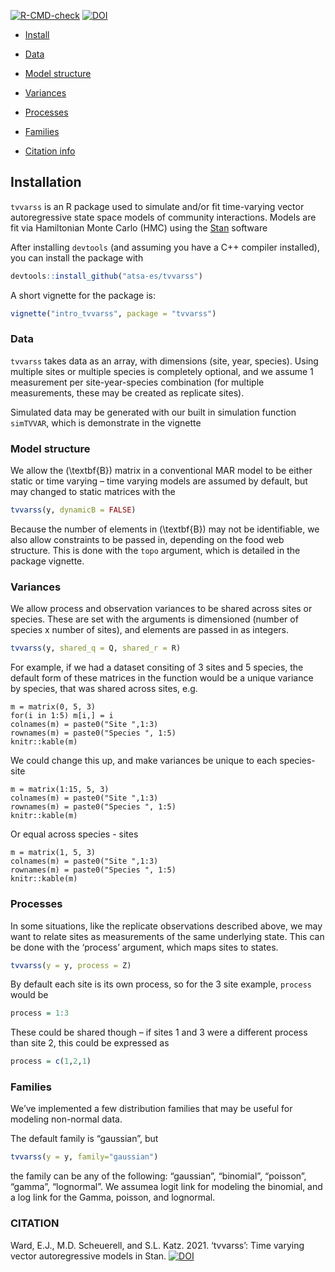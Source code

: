 <!-- README.md is generated from README.Rmd. Please edit that file -->

<!-- badges: start -->

[![R-CMD-check](https://github.com/eric-ward/TVVARSS/workflows/R-CMD-check/badge.svg)](https://github.com/eric-ward/TVVARSS/actions)
[![DOI](https://zenodo.org/badge/47343421.svg)](https://zenodo.org/badge/latestdoi/47343421)
<!-- badges: end -->

<ul class="nav">

<li>

<a href="#install">Install</a>

</li>

<li>

<a href="#data">Data</a>

</li>

<li>

<a href="#models">Model structure</a>

</li>

<li>

<a href="#variances">Variances</a>

</li>

<li>

<a href="#processes">Processes</a>

</li>

<li>

<a href="#families">Families</a>

</li>

<li>

<a href="#cite">Citation info</a>

</li>

</ul>

## Installation

`tvvarss` is an R package used to simulate and/or fit time-varying
vector autoregressive state space models of community interactions.
Models are fit via Hamiltonian Monte Carlo (HMC) using the
[Stan](http://mc-stan.org/) software

After installing `devtools` (and assuming you have a C++ compiler
installed), you can install the package with

``` r
devtools::install_github("atsa-es/tvvarss")
```

A short vignette for the package is:

``` r
vignette("intro_tvvarss", package = "tvvarss")
```

### Data

`tvvarss` takes data as an array, with dimensions (site, year, species).
Using multiple sites or multiple species is completely optional, and we
assume 1 measurement per site-year-species combination (for multiple
measurements, these may be created as replicate sites).

Simulated data may be generated with our built in simulation function
`simTVVAR`, which is demonstrate in the vignette

### Model structure

We allow the \(\textbf{B}\) matrix in a conventional MAR model to be
either static or time varying – time varying models are assumed by
default, but may changed to static matrices with the

``` r
tvvarss(y, dynamicB = FALSE)
```

Because the number of elements in \(\textbf{B}\) may not be
identifiable, we also allow constraints to be passed in, depending on
the food web structure. This is done with the `topo` argument, which is
detailed in the package vignette.

### Variances

We allow process and observation variances to be shared across sites or
species. These are set with the arguments is dimensioned (number of
species x number of sites), and elements are passed in as integers.

``` r
tvvarss(y, shared_q = Q, shared_r = R)
```

For example, if we had a dataset consiting of 3 sites and 5 species, the
default form of these matrices in the function would be a unique
variance by species, that was shared across sites, e.g.

    m = matrix(0, 5, 3)
    for(i in 1:5) m[i,] = i
    colnames(m) = paste0("Site ",1:3)
    rownames(m) = paste0("Species ", 1:5)
    knitr::kable(m)

We could change this up, and make variances be unique to each
species-site

    m = matrix(1:15, 5, 3)
    colnames(m) = paste0("Site ",1:3)
    rownames(m) = paste0("Species ", 1:5)
    knitr::kable(m)

Or equal across species - sites

    m = matrix(1, 5, 3)
    colnames(m) = paste0("Site ",1:3)
    rownames(m) = paste0("Species ", 1:5)
    knitr::kable(m)

### Processes

In some situations, like the replicate observations described above, we
may want to relate sites as measurements of the same underlying state.
This can be done with the ‘process’ argument, which maps sites to
states.

``` r
tvvarss(y = y, process = Z)
```

By default each site is its own process, so for the 3 site example,
`process` would be

``` r
process = 1:3
```

These could be shared though – if sites 1 and 3 were a different process
than site 2, this could be expressed as

``` r
process = c(1,2,1)
```

### Families

We’ve implemented a few distribution families that may be useful for
modeling non-normal data.

The default family is “gaussian”, but

``` r
tvvarss(y = y, family="gaussian")
```

the family can be any of the following: “gaussian”, “binomial”,
“poisson”, “gamma”, “lognormal”. We assumea logit link for modeling
the binomial, and a log link for the Gamma, poisson, and lognormal.

### CITATION

Ward, E.J., M.D. Scheuerell, and S.L. Katz. 2021. ‘tvvarss’: Time
varying vector autoregressive models in Stan.
[![DOI](https://zenodo.org/badge/47343421.svg)](https://zenodo.org/badge/latestdoi/47343421)

